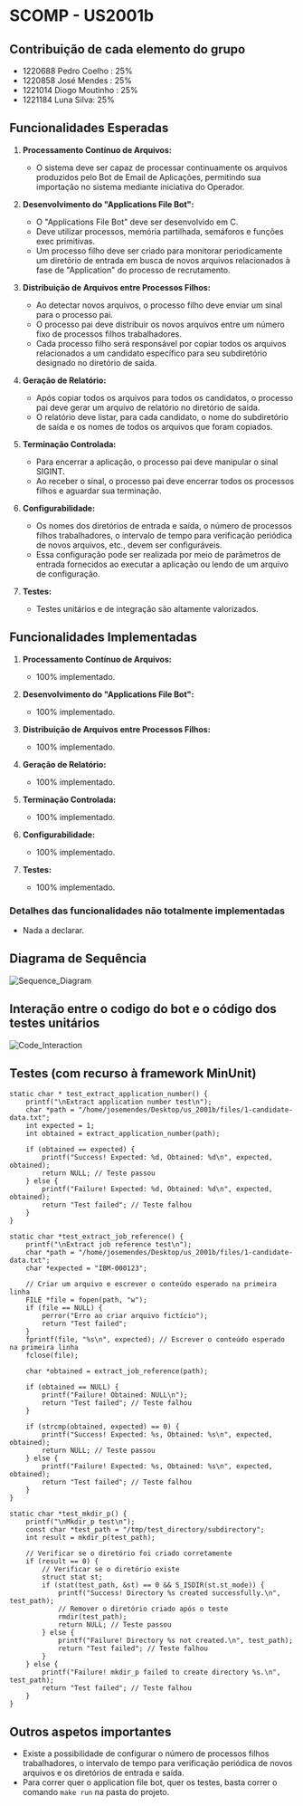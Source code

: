 # SCOMP - US2001b

## Contribuição de cada elemento do grupo

- 1220688 Pedro Coelho : 25%
- 1220858 José Mendes : 25%
- 1221014 Diogo Moutinho : 25%
- 1221184 Luna Silva: 25%

## Funcionalidades Esperadas

1. **Processamento Contínuo de Arquivos:**
    - O sistema deve ser capaz de processar continuamente os arquivos produzidos pelo Bot de Email de Aplicações, permitindo sua importação no sistema mediante iniciativa do Operador.

2. **Desenvolvimento do "Applications File Bot":**
    - O "Applications File Bot" deve ser desenvolvido em C.
    - Deve utilizar processos, memória partilhada, semáforos e funções exec primitivas.
    - Um processo filho deve ser criado para monitorar periodicamente um diretório de entrada em busca de novos arquivos relacionados à fase de "Application" do processo de recrutamento.

3. **Distribuição de Arquivos entre Processos Filhos:**
    - Ao detectar novos arquivos, o processo filho deve enviar um sinal para o processo pai.
    - O processo pai deve distribuir os novos arquivos entre um número fixo de processos filhos trabalhadores.
    - Cada processo filho será responsável por copiar todos os arquivos relacionados a um candidato específico para seu subdiretório designado no diretório de saída.

4. **Geração de Relatório:**
    - Após copiar todos os arquivos para todos os candidatos, o processo pai deve gerar um arquivo de relatório no diretório de saída.
    - O relatório deve listar, para cada candidato, o nome do subdiretório de saída e os nomes de todos os arquivos que foram copiados.

5. **Terminação Controlada:**
    - Para encerrar a aplicação, o processo pai deve manipular o sinal SIGINT.
    - Ao receber o sinal, o processo pai deve encerrar todos os processos filhos e aguardar sua terminação.

6. **Configurabilidade:**
    - Os nomes dos diretórios de entrada e saída, o número de processos filhos trabalhadores, o intervalo de tempo para verificação periódica de novos arquivos, etc., devem ser configuráveis.
    - Essa configuração pode ser realizada por meio de parâmetros de entrada fornecidos ao executar a aplicação ou lendo de um arquivo de configuração.

7. **Testes:**
    - Testes unitários e de integração são altamente valorizados.


## Funcionalidades Implementadas

1. **Processamento Contínuo de Arquivos:**
    - 100% implementado.
   
2. **Desenvolvimento do "Applications File Bot":**
    - 100% implementado.

3. **Distribuição de Arquivos entre Processos Filhos:**
    - 100% implementado.
   
4. **Geração de Relatório:**
    - 100% implementado.

5. **Terminação Controlada:**
    - 100% implementado.

6. **Configurabilidade:**
    - 100% implementado.

7. **Testes:**
    - 100% implementado.

### Detalhes das funcionalidades não totalmente implementadas

- Nada a declarar.

## Diagrama de Sequência

![Sequence_Diagram](diagrams/svg/Sequence_Diagram_US2001b.svg)

## Interação entre o codigo do bot e o código dos testes unitários

![Code_Interaction](diagrams/svg/Code_Interaction_US2001b.svg)

## Testes (com recurso à framework MinUnit)

```
static char * test_extract_application_number() {
    printf("\nExtract application number test\n");
    char *path = "/home/josemendes/Desktop/us_2001b/files/1-candidate-data.txt";
    int expected = 1;
    int obtained = extract_application_number(path);

    if (obtained == expected) {
        printf("Success! Expected: %d, Obtained: %d\n", expected, obtained);
        return NULL; // Teste passou
    } else {
        printf("Failure! Expected: %d, Obtained: %d\n", expected, obtained);
        return "Test failed"; // Teste falhou
    }
}
````

```
static char *test_extract_job_reference() {
    printf("\nExtract job reference test\n");
    char *path = "/home/josemendes/Desktop/us_2001b/files/1-candidate-data.txt";
    char *expected = "IBM-000123";

    // Criar um arquivo e escrever o conteúdo esperado na primeira linha
    FILE *file = fopen(path, "w");
    if (file == NULL) {
        perror("Erro ao criar arquivo fictício");
        return "Test failed";
    }
    fprintf(file, "%s\n", expected); // Escrever o conteúdo esperado na primeira linha
    fclose(file);

    char *obtained = extract_job_reference(path);

    if (obtained == NULL) {
        printf("Failure! Obtained: NULL\n");
        return "Test failed"; // Teste falhou
    }

    if (strcmp(obtained, expected) == 0) {
        printf("Success! Expected: %s, Obtained: %s\n", expected, obtained);
        return NULL; // Teste passou
    } else {
        printf("Failure! Expected: %s, Obtained: %s\n", expected, obtained);
        return "Test failed"; // Teste falhou
    }
}
````

```
static char *test_mkdir_p() {
    printf("\nMkdir_p test\n");
    const char *test_path = "/tmp/test_directory/subdirectory";
    int result = mkdir_p(test_path);

    // Verificar se o diretório foi criado corretamente
    if (result == 0) {
        // Verificar se o diretório existe
        struct stat st;
        if (stat(test_path, &st) == 0 && S_ISDIR(st.st_mode)) {
            printf("Success! Directory %s created successfully.\n", test_path);
            // Remover o diretório criado após o teste
            rmdir(test_path);
            return NULL; // Teste passou
        } else {
            printf("Failure! Directory %s not created.\n", test_path);
            return "Test failed"; // Teste falhou
        }
    } else {
        printf("Failure! mkdir_p failed to create directory %s.\n", test_path);
        return "Test failed"; // Teste falhou
    }
}
````

## Outros aspetos importantes

- Existe a possibilidade de configurar o número de processos filhos trabalhadores, o intervalo de tempo para verificação periódica de novos arquivos e os diretórios de entrada e saída.
- Para correr quer o application file bot, quer os testes, basta correr o comando `make run` na pasta do projeto.
